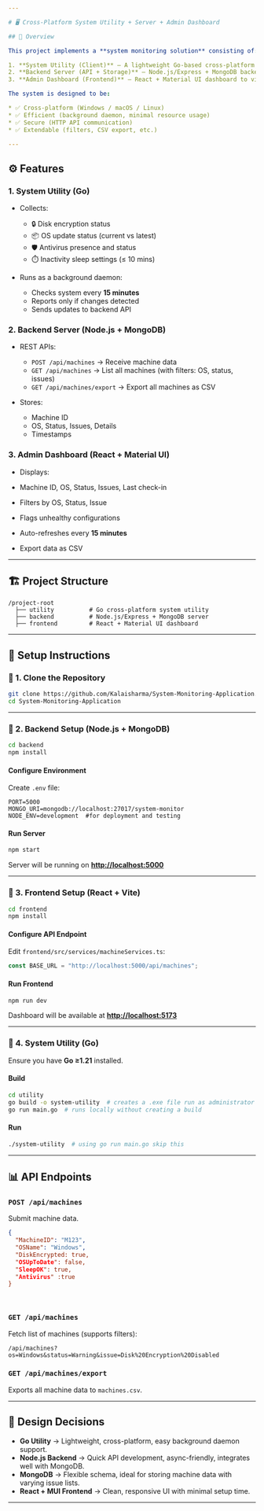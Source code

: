 ```yaml
---

# 🖥️ Cross-Platform System Utility + Server + Admin Dashboard

## 📌 Overview

This project implements a **system monitoring solution** consisting of:

1. **System Utility (Client)** – A lightweight Go-based cross-platform utility to collect system health data.
2. **Backend Server (API + Storage)** – Node.js/Express + MongoDB backend to receive, store, and serve machine data.
3. **Admin Dashboard (Frontend)** – React + Material UI dashboard to visualize and filter machine health reports.

The system is designed to be:

* ✅ Cross-platform (Windows / macOS / Linux)
* ✅ Efficient (background daemon, minimal resource usage)
* ✅ Secure (HTTP API communication)
* ✅ Extendable (filters, CSV export, etc.)

---
```


## ⚙️ Features

### 1. System Utility (Go)

* Collects:

  * 🔒 Disk encryption status
  * 📦 OS update status (current vs latest)
  * 🛡️ Antivirus presence and status
  * ⏱️ Inactivity sleep settings (≤ 10 mins)
* Runs as a background daemon:

  * Checks system every **15 minutes**
  * Reports only if changes detected
  * Sends updates to backend API

### 2. Backend Server (Node.js + MongoDB)

* REST APIs:

  * `POST /api/machines` → Receive machine data
  * `GET /api/machines` → List all machines (with filters: OS, status, issues)
  * `GET /api/machines/export` → Export all machines as CSV
* Stores:

  * Machine ID
  * OS, Status, Issues, Details
  * Timestamps

### 3. Admin Dashboard (React + Material UI)

* Displays:

* Machine ID, OS, Status, Issues, Last check-in
* Filters by OS, Status, Issue
* Flags unhealthy configurations
* Auto-refreshes every **15 minutes**
* Export data as CSV

---

## 🏗️ Project Structure

```
/project-root
  ├── utility          # Go cross-platform system utility
  ├── backend          # Node.js/Express + MongoDB server
  ├── frontend         # React + Material UI dashboard
```

---

## 🚀 Setup Instructions

### 🔹 1. Clone the Repository

```bash
git clone https://github.com/Kalaisharma/System-Monitoring-Application.git
cd System-Monitoring-Application
```

---

### 🔹 2. Backend Setup (Node.js + MongoDB)

```bash
cd backend
npm install
```

#### Configure Environment

Create `.env` file:

```env
PORT=5000
MONGO_URI=mongodb://localhost:27017/system-monitor
NODE_ENV=development  #for deployment and testing
```

#### Run Server

```bash
npm start
```

Server will be running on **[http://localhost:5000](http://localhost:5000)**

---

### 🔹 3. Frontend Setup (React + Vite)

```bash
cd frontend
npm install
```

#### Configure API Endpoint

Edit `frontend/src/services/machineServices.ts`:

```ts
const BASE_URL = "http://localhost:5000/api/machines";
```

#### Run Frontend

```bash
npm run dev
```

Dashboard will be available at **[http://localhost:5173](http://localhost:5173)** 

---

### 🔹 4. System Utility (Go)

Ensure you have **Go ≥1.21** installed.

#### Build

```bash
cd utility
go build -o system-utility  # creates a .exe file run as administrator
go run main.go  # runs locally without creating a build
```

#### Run

```bash
./system-utility  # using go run main.go skip this
```
---

## 📊 API Endpoints

### `POST /api/machines`

Submit machine data.

```json
{
  "MachineID": "M123",
  "OSName": "Windows",
  "DiskEncrypted: true,
  "OSUpToDate": false,
  "SleepOK": true,
  "Antivirus" :true
}

 
```

### `GET /api/machines`

Fetch list of machines (supports filters):

```
/api/machines?os=Windows&status=Warning&issue=Disk%20Encryption%20Disabled
```

### `GET /api/machines/export`

Exports all machine data to `machines.csv`.

---

## 🧪 Design Decisions

* **Go Utility** → Lightweight, cross-platform, easy background daemon support.
* **Node.js Backend** → Quick API development, async-friendly, integrates well with MongoDB.
* **MongoDB** → Flexible schema, ideal for storing machine data with varying issue lists.
* **React + MUI Frontend** → Clean, responsive UI with minimal setup time.

---
